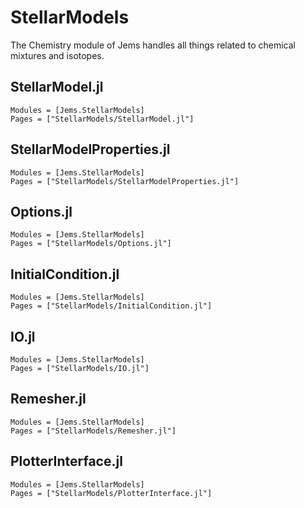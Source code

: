 # StellarModels

The Chemistry module of Jems handles all things related to chemical mixtures and isotopes.

## StellarModel.jl

```@autodocs
Modules = [Jems.StellarModels]
Pages = ["StellarModels/StellarModel.jl"]
```

## StellarModelProperties.jl

```@autodocs
Modules = [Jems.StellarModels]
Pages = ["StellarModels/StellarModelProperties.jl"]
```

## Options.jl

```@autodocs
Modules = [Jems.StellarModels]
Pages = ["StellarModels/Options.jl"]
```

## InitialCondition.jl

```@autodocs
Modules = [Jems.StellarModels]
Pages = ["StellarModels/InitialCondition.jl"]
```

## IO.jl

```@autodocs
Modules = [Jems.StellarModels]
Pages = ["StellarModels/IO.jl"]
```

## Remesher.jl

```@autodocs
Modules = [Jems.StellarModels]
Pages = ["StellarModels/Remesher.jl"]
```

## PlotterInterface.jl

```@autodocs
Modules = [Jems.StellarModels]
Pages = ["StellarModels/PlotterInterface.jl"]
```

